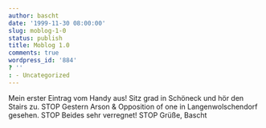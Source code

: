 ```yaml
---
author: bascht
date: '1999-11-30 08:00:00'
slug: moblog-1-0
status: publish
title: Moblog 1.0
comments: true
wordpress_id: '884'
? ''
: - Uncategorized
---
```


Mein erster Eintrag vom Handy aus! Sitz grad in Schöneck und hör
den Stairs zu. STOP Gestern Arson & Opposition of one in
Langenwolschendorf gesehen. STOP Beides sehr verregnet! STOP Grüße,
Bascht


